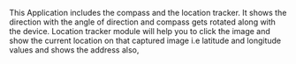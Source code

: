 This Application includes the compass and the location tracker.
It shows the direction with the angle of direction and compass gets rotated along with the device.
Location tracker module will help you to click the image and show the current location on that captured image i.e latitude and longitude values and shows the address also,
